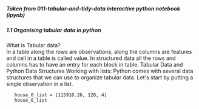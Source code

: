 <h5>Taken from 011-tabular-and-tidy-data interactive python notebook (ipynb)</h5>
<h5>1.1 Organising tabular data in python</h5>
  What is Tabular data?</br>
  In a table along the rows are observations, along the columns are features and cell in a table is called value. In structured data all the rows and columns has to have an entry for each block in table.  
  Tabular Data and Python Data Structures  
  Working with lists:
Python comes with several data structures that we can use to organize tabular data. Let's start by putting a single observation in a list. 
   
```
   house_0_list = [115910.26, 128, 4]
   house_0_list  
```
    

